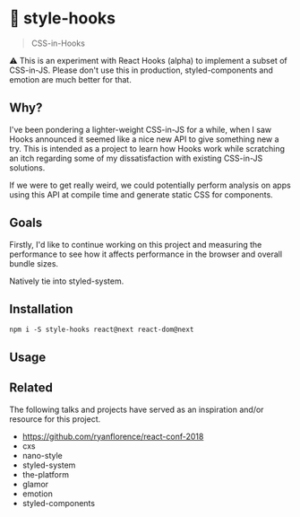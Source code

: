 # :flags: style-hooks

> CSS-in-Hooks

:warning: This is an experiment with React Hooks (alpha) to implement a subset of CSS-in-JS.
Please don't use this in production, styled-components and emotion are much better for that.

## Why?

I've been pondering a lighter-weight CSS-in-JS for a while, when I saw Hooks announced it seemed like a nice new API to give something new a try.
This is intended as a project to learn how Hooks work while scratching an itch regarding some of my dissatisfaction with existing CSS-in-JS solutions.

If we were to get really weird, we could potentially perform analysis on apps using this API at compile time and generate static CSS for components.

## Goals

Firstly, I'd like to continue working on this project and measuring the performance to see how it affects performance in the browser and overall bundle sizes.

Natively tie into styled-system.

## Installation

```
npm i -S style-hooks react@next react-dom@next
```

## Usage



## Related

The following talks and projects have served as an inspiration and/or resource for this project.

- https://github.com/ryanflorence/react-conf-2018
- cxs
- nano-style
- styled-system
- the-platform
- glamor
- emotion
- styled-components
